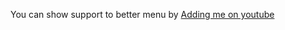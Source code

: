 You can show support to better menu by [Adding me on youtube](https://www.youtube.com/@Muhammad-Games)